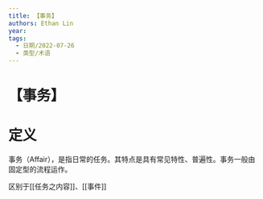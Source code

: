 ```yaml
---
title: 【事务】
authors: Ethan Lin
year:
tags:
  - 日期/2022-07-26 
  - 类型/术语 
---
```



# 【事务】







# 定义

事务（Affair），是指日常的任务。其特点是具有常见特性、普遍性。事务一般由固定型的流程运作。

区别于[[任务之内容]]、[[事件]]

